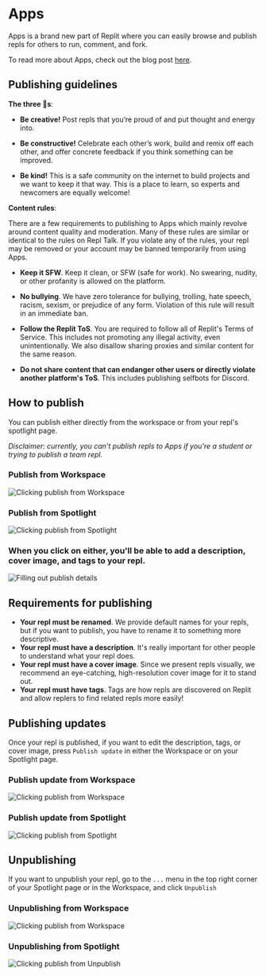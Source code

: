# Apps
Apps is a brand new part of Replit where you can easily browse and publish repls for others to run, comment, and fork.

To read more about Apps, check out the blog post [here](https://blog.replit.com/apps).

## Publishing guidelines

**The three 🐝s**: 
- **Be creative!** Post repls that you’re proud of and put thought and energy into.

- **Be constructive!** Celebrate each other’s work, build and remix off each other, and offer concrete feedback if you think something can be improved.

- **Be kind!** This is a safe community on the internet to build projects and we want to keep it that way. This is a place to learn, so experts and newcomers are equally welcome!


**Content rules**:

There are a few requirements to publishing to Apps which mainly revolve around content quality and moderation. Many of these rules are similar or identical to the rules on Repl Talk. If you violate any of the rules, your repl may be removed or your account may be banned temporarily from using Apps.

- **Keep it SFW**. Keep it clean, or SFW (safe for work). No swearing, nudity, or other profanity is allowed on the platform.

- **No bullying**. We have zero tolerance for bullying, trolling, hate speech, racism, sexism, or prejudice of any form. Violation of this rule will result in an immediate ban.

- **Follow the Replit ToS**. You are required to follow all of Replit's Terms of Service. This includes not promoting any illegal activity, even unintentionally. We also disallow sharing proxies and similar content for the same reason.

- **Do not share content that can endanger other users or directly violate another platform's ToS**. This includes publishing selfbots for Discord.

## How to publish
You can publish either directly from the workspace or from your repl's spotlight page.

*Disclaimer: currently, you can't publish repls to Apps if you're a student or trying to publish a team repl.*

### Publish from Workspace
![Clicking publish from Workspace](https://docs.repl.it/images/apps/workspace-publish.png)

### Publish from Spotlight
![Clicking publish from Spotlight](https://docs.repl.it/images/apps/spotlight-publish.png)

### When you click on either, you'll be able to add a description, cover image, and tags to your repl.

![Filling out publish details](https://docs.repl.it/images/apps/publish.gif)


## Requirements for publishing
- **Your repl must be renamed**. We provide default names for your repls, but if you want to publish, you have to rename it to something more descriptive.
- **Your repl must have a description**. It's really important for other people to understand what your repl does.
- **Your repl must have a cover image**. Since we present repls visually, we recommend an eye-catching, high-resolution cover image for it to stand out.
- **Your repl must have tags**. Tags are how repls are discovered on Replit and allow replers to find related repls more easily!

## Publishing updates
Once your repl is published, if you want to edit the description, tags, or cover image, press `Publish update` in either the Workspace or on your Spotlight page.

### Publish update from Workspace
![Clicking publish from Workspace](https://docs.repl.it/images/apps/workspace-publish-update.png)

### Publish update from Spotlight
![Clicking publish from Spotlight](https://docs.repl.it/images/apps/spotlight-publish-update.png)


## Unpublishing
If you want to unpublish your repl, go to the `...` menu in the top right corner of your Spotlight page or in the Workspace, and click `Unpublish`

### Unpublishing from Workspace
![Clicking publish from Workspace](https://docs.repl.it/images/apps/workspace-unpublish.png)

### Unpublishing from Spotlight
![Clicking publish from Unpublish](https://docs.repl.it/images/apps/spotlight-unpublish.png)


